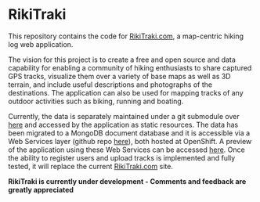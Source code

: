 # RikiTraki

This repository contains the code for [RikiTraki.com](http://rikitraki.com), a map-centric hiking log web application. 

The vision for this project is to create a free and open source and data capability for enabling a community of hiking enthusiasts to share captured GPS tracks, visualize them over a variety of base maps as well as 3D terrain, and include useful descriptions and photographs of the destinations. The application can also be used for mapping tracks of any outdoor activities such as biking, running and boating.

Currently, the data is separately maintained under a git submodule over [here](https://github.com/jimmyangel/rikitrakidata) and accessed by the application as static resources. The data has been migrated to a MongoDB document database and it is accessible via a Web Services layer (github repo [here](https://github.com/jimmyangel/rikitrakiws)), both hosted at OpenShift. A preview of the application using these Web Services can be accessed [here](http://rikitraki.com/TestDB). Once the ability to register users and upload tracks is implemented and fully tested, it will replace the current [RikiTraki.com](http://rikitraki.com) site.

**RikiTraki is currently under development - Comments and feedback are greatly appreciated** 